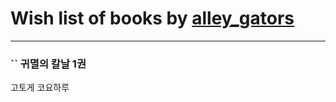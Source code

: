 # Wish list of books by [alley_gators](https://my.mail.ru/mail/alligatorsalley/)
---

### `` 귀멸의 칼날 1권
고토게 코요하루

